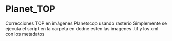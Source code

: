 # Planet_TOP
Correcciones TOP en imágenes Planetscop usando rasterio
Simplemente se ejecuta el script en la carpeta en dodne esten las imagenes .tif y los xml con los metadatos
